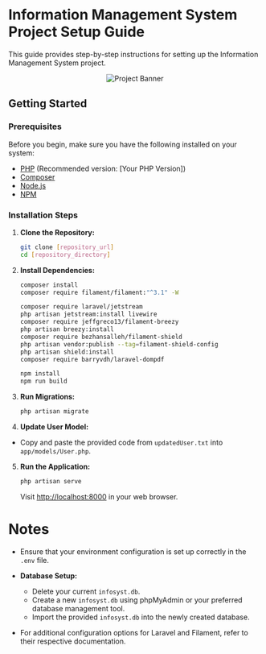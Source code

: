 # Information Management System Project Setup Guide

This guide provides step-by-step instructions for setting up the Information Management System project.

<div style="display: flex; justify-content: center;">
  <img src="https://scontent.fmnl8-1.fna.fbcdn.net/v/t39.30808-6/415767027_3635315576683317_349287106496608218_n.jpg?stp=dst-jpg_s851x315&_nc_cat=110&ccb=1-7&_nc_sid=524774&_nc_eui2=AeErWo7G_50Ryf2hoT-n6ETfYznWZ2gznjBjOdZnaDOeMHIsTgL8HR-Yx6e2ho8udpnkXtEub9fuLSIATUyMJld3&_nc_ohc=vgujG4o2wGkAX-Qv3P8&_nc_ht=scontent.fmnl8-1.fna&oh=00_AfBw69kmLz4ATB7LCzjiXHK-sHT1eutuz7NkewJGZOYNRA&oe=659EF2DE" alt="Project Banner" />
</div>


## Getting Started

### Prerequisites

Before you begin, make sure you have the following installed on your system:

- [PHP](https://www.php.net/) (Recommended version: [Your PHP Version])
- [Composer](https://getcomposer.org/)
- [Node.js](https://nodejs.org/)
- [NPM](https://www.npmjs.com/)

### Installation Steps

1. **Clone the Repository:**

    ```bash
    git clone [repository_url]
    cd [repository_directory]
    ```

2. **Install Dependencies:**

    ```bash
    composer install
    composer require filament/filament:"^3.1" -W
    ```

    ```bash
    composer require laravel/jetstream
    php artisan jetstream:install livewire
    composer require jeffgreco13/filament-breezy
    php artisan breezy:install
    composer require bezhansalleh/filament-shield
    php artisan vendor:publish --tag=filament-shield-config
    php artisan shield:install
    composer require barryvdh/laravel-dompdf
    ```

    ```bash
    npm install
    npm run build
    ```
    

2. **Run Migrations:**

    ```bash
    php artisan migrate
    ```

3. **Update User Model:**

- Copy and paste the provided code from `updatedUser.txt` into `app/models/User.php`.

5. **Run the Application:**

    ```bash
    php artisan serve
    ```

    Visit [http://localhost:8000](http://localhost:8000) in your web browser.

# Notes

- Ensure that your environment configuration is set up correctly in the `.env` file.

- **Database Setup:**
  - Delete your current `infosyst.db`.
  - Create a new `infosyst.db` using phpMyAdmin or your preferred database management tool.
  - Import the provided `infosyst.db` into the newly created database.

- For additional configuration options for Laravel and Filament, refer to their respective documentation.
